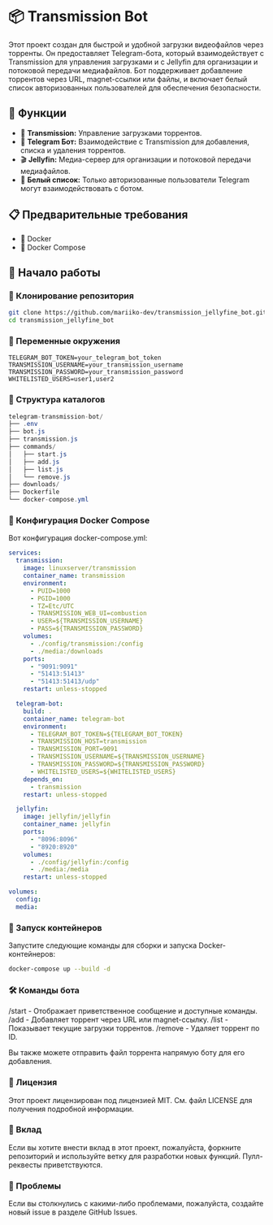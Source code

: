 # 📦 Transmission Bot

Этот проект создан для быстрой и удобной загрузки видеофайлов через торренты. Он предоставляет Telegram-бота, который взаимодействует с Transmission для управления загрузками и с Jellyfin для организации и потоковой передачи медиафайлов. Бот поддерживает добавление торрентов через URL, magnet-ссылки или файлы, и включает белый список авторизованных пользователей для обеспечения безопасности.

## 🌟 Функции

- 🧲 **Transmission:** Управление загрузками торрентов.
- 🤖 **Telegram Бот:** Взаимодействие с Transmission для добавления, списка и удаления торрентов.
- 🎬 **Jellyfin:** Медиа-сервер для организации и потоковой передачи медиафайлов.
- 🔐 **Белый список:** Только авторизованные пользователи Telegram могут взаимодействовать с ботом.

## 📋 Предварительные требования

- 🐳 Docker
- 🐙 Docker Compose

## 🚀 Начало работы

### 📂 Клонирование репозитория

```bash
git clone https://github.com/mariiko-dev/transmission_jellyfine_bot.git
cd transmission_jellyfine_bot
```

### 🔧 Переменные окружения

```plaintext
TELEGRAM_BOT_TOKEN=your_telegram_bot_token
TRANSMISSION_USERNAME=your_transmission_username
TRANSMISSION_PASSWORD=your_transmission_password
WHITELISTED_USERS=user1,user2
```


### 📂 Структура каталогов

```csharp
telegram-transmission-bot/
├── .env
├── bot.js
├── transmission.js
├── commands/
│   ├── start.js
│   ├── add.js
│   ├── list.js
│   └── remove.js
├── downloads/
├── Dockerfile
└── docker-compose.yml
```


### 🐋 Конфигурация Docker Compose
Вот конфигурация docker-compose.yml:

```yaml
services:
  transmission:
    image: linuxserver/transmission
    container_name: transmission
    environment:
      - PUID=1000
      - PGID=1000
      - TZ=Etc/UTC
      - TRANSMISSION_WEB_UI=combustion
      - USER=${TRANSMISSION_USERNAME}
      - PASS=${TRANSMISSION_PASSWORD}
    volumes:
      - ./config/transmission:/config
      - ./media:/downloads
    ports:
      - "9091:9091"
      - "51413:51413"
      - "51413:51413/udp"
    restart: unless-stopped

  telegram-bot:
    build: .
    container_name: telegram-bot
    environment:
      - TELEGRAM_BOT_TOKEN=${TELEGRAM_BOT_TOKEN}
      - TRANSMISSION_HOST=transmission
      - TRANSMISSION_PORT=9091
      - TRANSMISSION_USERNAME=${TRANSMISSION_USERNAME}
      - TRANSMISSION_PASSWORD=${TRANSMISSION_PASSWORD}
      - WHITELISTED_USERS=${WHITELISTED_USERS}
    depends_on:
      - transmission
    restart: unless-stopped

  jellyfin:
    image: jellyfin/jellyfin
    container_name: jellyfin
    ports:
      - "8096:8096"
      - "8920:8920"
    volumes:
      - ./config/jellyfin:/config
      - ./media:/media
    restart: unless-stopped

volumes:
  config:
  media:
```


### 🚀 Запуск контейнеров
Запустите следующие команды для сборки и запуска Docker-контейнеров:

```bash
docker-compose up --build -d
```

### 🛠 Команды бота

/start - Отображает приветственное сообщение и доступные команды.
/add <url> - Добавляет торрент через URL или magnet-ссылку.
/list - Показывает текущие загрузки торрентов.
/remove <id> - Удаляет торрент по ID.

Вы также можете отправить файл торрента напрямую боту для его добавления.

### 📝 Лицензия

Этот проект лицензирован под лицензией MIT. См. файл LICENSE для получения подробной информации.

### 👥 Вклад

Если вы хотите внести вклад в этот проект, пожалуйста, форкните репозиторий и используйте ветку для разработки новых функций. Пулл-реквесты приветствуются.

### 🐞 Проблемы

Если вы столкнулись с какими-либо проблемами, пожалуйста, создайте новый issue в разделе GitHub Issues.
